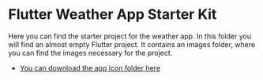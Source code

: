 # Flutter Weather App Starter Kit

Here you can find the starter project for the weather app. In this folder you will find an almost empty Flutter project. It contains an images folder, where you can find the images necessary for the project.


* [You can download the app icon folder here](https://drive.google.com/uc?export=download&id=1W8mcFP5NOi8nQmcE2JrA8-9P8R9s3Oua)
